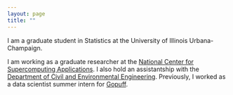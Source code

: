 ```yaml
---
layout: page
title: ""
---
```


I am a graduate student in Statistics at the University of Illinois Urbana-Champaign.

I am working as a graduate researcher at the [National Center for Supercomputing Applications](https://www.ncsa.illinois.edu/about/). I also hold an assistantship with the [Department of Civil and Environmental Engineering](https://cee.illinois.edu). Previously, I worked as a data scientist summer intern for [Gopuff](https://gopuff.com/go/about-us).

